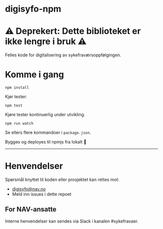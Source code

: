 digisyfo-npm
================

# ⚠️ Deprekert: Dette biblioteket er ikke lengre i bruk ⚠️

Felles kode for digitalisering av sykefraværsoppfølgingen.

# Komme i gang

`npm install`

Kjør tester:

`npm test`

Kjøre tester kontinuerlig under utvikling. 

`npm run watch`

Se ellers flere kommandoer i `package.json`.

Bygges og deployes til npmjs fra lokalt 🙈

---

# Henvendelser

Spørsmål knyttet til koden eller prosjektet kan rettes mot:

* digisyfo@nav.no
* Meld inn issues i dette repoet

## For NAV-ansatte

Interne henvendelser kan sendes via Slack i kanalen #sykefravaer.
